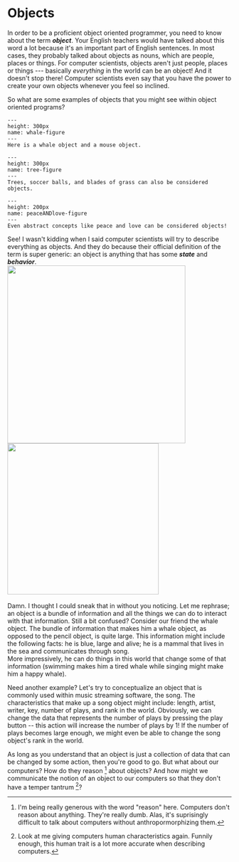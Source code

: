Objects
=======
In order to be a proficient object oriented programmer, you need to know about the term <b><i>object</i></b>. Your English teachers would have
talked about this word a lot because it's an important part of English sentences. In most cases, they probably talked about objects
as nouns, which are people, places or things. For computer scientists, objects aren't just people, places or things --- basically *everything* in the world can be an object!
And it doesn't stop there! Computer scientists even say that you have the power to create your own objects whenever you feel so inclined. 

So what are some examples of objects that you might see within object oriented programs?
 
```{figure} Whalemouse.png
---
height: 300px
name: whale-figure
---
Here is a whale object and a mouse object.
```

```{figure} Treeball.png
---
height: 300px
name: tree-figure
---
Trees, soccer balls, and blades of grass can also be considered objects.
```
```{figure} drawPeaceLove.png
---
height: 200px
name: peaceANDlove-figure
---
Even abstract concepts like peace and love can be considered objects!
```

See! I wasn't kidding when I said computer scientists will try to describe everything as objects. And they do because their official definition
of the term is super generic: an object is anything that has some <b><i>state</i></b> and <b><i>behavior</i></b>. 
<br>
<img width="400px" src="https://66.media.tumblr.com/8c81ee99c3bd4a24fb6e9f6a989ae19c/tumblr_pdt19g8dh91wmjj3po2_500.gif"><img src="https://pa1.narvii.com/5780/9ab01f3bcf61f2b2c4abc0a4f450f175e1c97187_hq.gif" width="340px"><br>
<br>
Damn. I thought I could sneak that in without you noticing. Let me rephrase; an object is a bundle of information and all the things we can do to interact with that information.
Still a bit confused?  Consider our friend the whale object. The bundle of information that makes him a whale object, as opposed to the pencil object, is quite large. This
information might include the following facts: he is blue, large and alive; he is a mammal that lives in the sea and communicates through song.  
More impressively, he can do things in this world that change some of that information (swimming makes him a tired whale while singing might make him a happy
whale).

Need another example? Let's try to conceptualize an object that is commonly used within music streaming software, the song. The characteristics that
make up a song object might include: length, artist, writer, key, number of plays, and rank in the world. Obviously, we can change the data that 
represents the number of plays by pressing the play button -- this action will increase the number of plays by 1! If the number of plays becomes
large enough, we might even be able to change the song object's rank in the world. 

As long as you understand that an object is just a collection of data that can be changed by some action, then you're good to go. But what about
our computers? How do they reason [^*] about objects? And how might we communicate the notion of an object to our computers so that they don't have a temper tantrum [^**]?

[^*]: I'm being really generous with the word "reason" here. Computers don't reason about anything. They're really dumb. Alas, it's suprisingly difficult to talk about computers without
anthropormorphizing them.  

[^**]: Look at me giving computers human characteristics again. Funnily enough, this human trait is a lot more accurate when describing computers.
